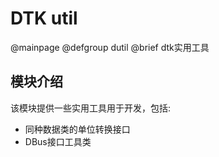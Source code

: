 # DTK util

@mainpage
@defgroup dutil
@brief dtk实用工具

## 模块介绍

该模块提供一些实用工具用于开发，包括:

+ 同种数据类的单位转换接口
+ DBus接口工具类
